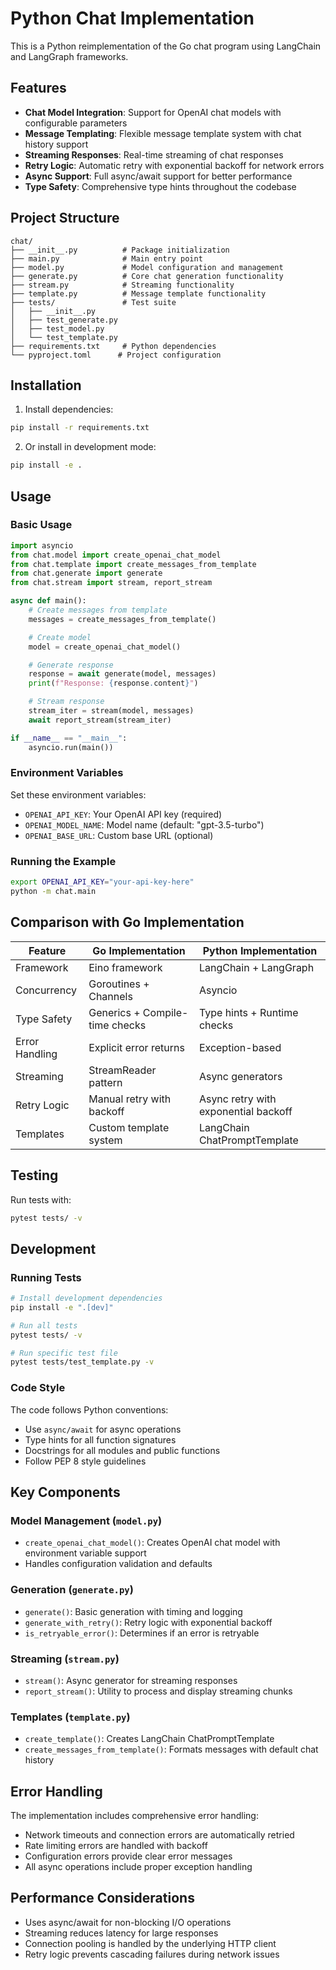 # Python Chat Implementation

This is a Python reimplementation of the Go chat program using LangChain and LangGraph frameworks.

## Features

- **Chat Model Integration**: Support for OpenAI chat models with configurable parameters
- **Message Templating**: Flexible message template system with chat history support
- **Streaming Responses**: Real-time streaming of chat responses
- **Retry Logic**: Automatic retry with exponential backoff for network errors
- **Async Support**: Full async/await support for better performance
- **Type Safety**: Comprehensive type hints throughout the codebase

## Project Structure

```
chat/
├── __init__.py          # Package initialization
├── main.py              # Main entry point
├── model.py             # Model configuration and management
├── generate.py          # Core chat generation functionality
├── stream.py            # Streaming functionality
├── template.py          # Message template functionality
├── tests/               # Test suite
│   ├── __init__.py
│   ├── test_generate.py
│   ├── test_model.py
│   └── test_template.py
├── requirements.txt     # Python dependencies
└── pyproject.toml      # Project configuration
```

## Installation

1. Install dependencies:
```bash
pip install -r requirements.txt
```

2. Or install in development mode:
```bash
pip install -e .
```

## Usage

### Basic Usage

```python
import asyncio
from chat.model import create_openai_chat_model
from chat.template import create_messages_from_template
from chat.generate import generate
from chat.stream import stream, report_stream

async def main():
    # Create messages from template
    messages = create_messages_from_template()

    # Create model
    model = create_openai_chat_model()

    # Generate response
    response = await generate(model, messages)
    print(f"Response: {response.content}")

    # Stream response
    stream_iter = stream(model, messages)
    await report_stream(stream_iter)

if __name__ == "__main__":
    asyncio.run(main())
```

### Environment Variables

Set these environment variables:

- `OPENAI_API_KEY`: Your OpenAI API key (required)
- `OPENAI_MODEL_NAME`: Model name (default: "gpt-3.5-turbo")
- `OPENAI_BASE_URL`: Custom base URL (optional)

### Running the Example

```bash
export OPENAI_API_KEY="your-api-key-here"
python -m chat.main
```

## Comparison with Go Implementation

| Feature | Go Implementation | Python Implementation |
|---------|------------------|----------------------|
| Framework | Eino framework | LangChain + LangGraph |
| Concurrency | Goroutines + Channels | Asyncio |
| Type Safety | Generics + Compile-time checks | Type hints + Runtime checks |
| Error Handling | Explicit error returns | Exception-based |
| Streaming | StreamReader pattern | Async generators |
| Retry Logic | Manual retry with backoff | Async retry with exponential backoff |
| Templates | Custom template system | LangChain ChatPromptTemplate |

## Testing

Run tests with:
```bash
pytest tests/ -v
```

## Development

### Running Tests

```bash
# Install development dependencies
pip install -e ".[dev]"

# Run all tests
pytest tests/ -v

# Run specific test file
pytest tests/test_template.py -v
```

### Code Style

The code follows Python conventions:
- Use `async/await` for async operations
- Type hints for all function signatures
- Docstrings for all modules and public functions
- Follow PEP 8 style guidelines

## Key Components

### Model Management (`model.py`)
- `create_openai_chat_model()`: Creates OpenAI chat model with environment variable support
- Handles configuration validation and defaults

### Generation (`generate.py`)
- `generate()`: Basic generation with timing and logging
- `generate_with_retry()`: Retry logic with exponential backoff
- `is_retryable_error()`: Determines if an error is retryable

### Streaming (`stream.py`)
- `stream()`: Async generator for streaming responses
- `report_stream()`: Utility to process and display streaming chunks

### Templates (`template.py`)
- `create_template()`: Creates LangChain ChatPromptTemplate
- `create_messages_from_template()`: Formats messages with default chat history

## Error Handling

The implementation includes comprehensive error handling:
- Network timeouts and connection errors are automatically retried
- Rate limiting errors are handled with backoff
- Configuration errors provide clear error messages
- All async operations include proper exception handling

## Performance Considerations

- Uses async/await for non-blocking I/O operations
- Streaming reduces latency for large responses
- Connection pooling is handled by the underlying HTTP client
- Retry logic prevents cascading failures during network issues
